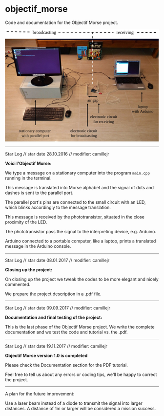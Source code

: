 # objectif_morse
Code and documentation for the Objectif Morse project.

![Screenshot](Documentation/DWGs/full_setup.jpg)

---------------------------------------------------------------------

Star Log // star date 28.10.2016 // modifier: camillejr

**Voici l'Objectif Morse:**

We type a message on a stationary computer into the program `main.cpp`
running in the terminal.

This message is translated into Morse alphabet and the signal of dots
and dashes is sent to the parallel port.

The parallel port's pins are connected to the small circuit with
an LED, which blinks accordingly to the message translation.

This message is received by the phototransistor, situated in the
close proximity of the LED.

The phototransistor pass the signal to the interpreting device,
e.g. Arduino.

Arduino connected to a portable computer, like a laptop, prints
a translated message in the Arduino console.

---------------------------------------------------------------------

Star Log // star date 08.01.2017 // modifier: camillejr

**Closing up the project:**

On closing up the project we tweak the codes to be more elegant and
nicely commented.

We prepare the project description in a .pdf file.

---------------------------------------------------------------------

Star Log // star date 09.09.2017 // modifier: camillejr

**Documentation and final testing of the project:**

This is the last phase of the Objectif Morse project. We write the complete documentation and we test the code and tutorial vs. the .pdf.

---------------------------------------------------------------------

Star Log // star date 19.11.2017 // modifier: camillejr

**Objectif Morse version 1.0 is completed**

Please check the Documentation section for the PDF tutorial.

Feel free to tell us about any errors or coding tips, we'll be happy to correct the project.

---------------------------------------------------------------------
A plan for the future improvement:

Use a laser beam instead of a diode to transmit the signal into
larger distances. A distance of 1m or larger will be considered
a mission success.

